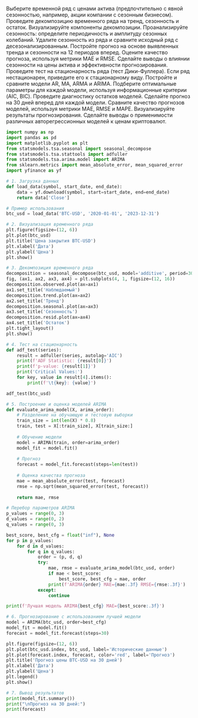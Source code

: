Выберите временной ряд с ценами актива (предпочтительно с явной сезонностью, например, акции компании с сезонным бизнесом).\
Проведите декомпозицию временного ряда на тренд, сезонность и остаток.
Визуализируйте компоненты декомпозиции.
Проанализируйте сезонность: определите периодичность и амплитуду сезонных колебаний.
Удалите сезонность из ряда и сравните исходный ряд с десезонализированным.
Постройте прогноз на основе выявленных тренда и сезонности на 12 периодов вперед.
Оцените качество прогноза, используя метрики MAE и RMSE.
Сделайте выводы о влиянии сезонности на цены актива и эффективности прогнозирования.
Проведите тест на стационарность ряда (тест Дики-Фуллера).
Если ряд нестационарен, приведите его к стационарному виду.
Постройте и сравните модели AR, MA, ARMA и ARIMA.
Подберите оптимальные параметры для каждой модели, используя информационные критерии (AIC, BIC).
Проведите диагностику остатков моделей.
Сделайте прогноз на 30 дней вперед для каждой модели.
Сравните качество прогнозов моделей, используя метрики MAE, RMSE и MAPE.
Визуализируйте результаты прогнозирования.
Сделайте выводы о применимости различных авторегрессионных моделей к ценам криптовалют.

```python
import numpy as np
import pandas as pd
import matplotlib.pyplot as plt
from statsmodels.tsa.seasonal import seasonal_decompose
from statsmodels.tsa.stattools import adfuller
from statsmodels.tsa.arima.model import ARIMA
from sklearn.metrics import mean_absolute_error, mean_squared_error
import yfinance as yf

# 1. Загрузка данных
def load_data(symbol, start_date, end_date):
    data = yf.download(symbol, start=start_date, end=end_date)
    return data['Close']

# Пример использования
btc_usd = load_data('BTC-USD', '2020-01-01', '2023-12-31')

# 2. Визуализация временного ряда
plt.figure(figsize=(12, 6))
plt.plot(btc_usd)
plt.title('Цена закрытия BTC-USD')
plt.xlabel('Дата')
plt.ylabel('Цена')
plt.show()

# 3. Декомпозиция временного ряда
decomposition = seasonal_decompose(btc_usd, model='additive', period=30)
fig, (ax1, ax2, ax3, ax4) = plt.subplots(4, 1, figsize=(12, 16))
decomposition.observed.plot(ax=ax1)
ax1.set_title('Наблюдаемый')
decomposition.trend.plot(ax=ax2)
ax2.set_title('Тренд')
decomposition.seasonal.plot(ax=ax3)
ax3.set_title('Сезонность')
decomposition.resid.plot(ax=ax4)
ax4.set_title('Остаток')
plt.tight_layout()
plt.show()

# 4. Тест на стационарность
def adf_test(series):
    result = adfuller(series, autolag='AIC')
    print(f'ADF Statistic: {result[0]}')
    print(f'p-value: {result[1]}')
    print('Critical Values:')
    for key, value in result[4].items():
        print(f'\t{key}: {value}')

adf_test(btc_usd)

# 5. Построение и оценка моделей ARIMA
def evaluate_arima_model(X, arima_order):
    # Разделение на обучающую и тестовую выборки
    train_size = int(len(X) * 0.8)
    train, test = X[:train_size], X[train_size:]
    
    # Обучение модели
    model = ARIMA(train, order=arima_order)
    model_fit = model.fit()
    
    # Прогноз
    forecast = model_fit.forecast(steps=len(test))
    
    # Оценка качества прогноза
    mae = mean_absolute_error(test, forecast)
    rmse = np.sqrt(mean_squared_error(test, forecast))
    
    return mae, rmse

# Перебор параметров ARIMA
p_values = range(0, 3)
d_values = range(0, 2)
q_values = range(0, 3)

best_score, best_cfg = float("inf"), None
for p in p_values:
    for d in d_values:
        for q in q_values:
            order = (p, d, q)
            try:
                mae, rmse = evaluate_arima_model(btc_usd, order)
                if mae < best_score:
                    best_score, best_cfg = mae, order
                print(f'ARIMA{order} MAE={mae:.3f} RMSE={rmse:.3f}')
            except:
                continue

print(f'Лучшая модель ARIMA{best_cfg} MAE={best_score:.3f}')

# 6. Прогнозирование с использованием лучшей модели
model = ARIMA(btc_usd, order=best_cfg)
model_fit = model.fit()
forecast = model_fit.forecast(steps=30)

plt.figure(figsize=(12, 6))
plt.plot(btc_usd.index, btc_usd, label='Исторические данные')
plt.plot(forecast.index, forecast, color='red', label='Прогноз')
plt.title('Прогноз цены BTC-USD на 30 дней')
plt.xlabel('Дата')
plt.ylabel('Цена')
plt.legend()
plt.show()

# 7. Вывод результатов
print(model_fit.summary())
print("\nПрогноз на 30 дней:")
print(forecast)
```
